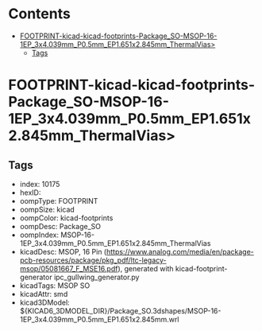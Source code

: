 



Contents
========

* [FOOTPRINT-kicad-kicad-footprints-Package_SO-MSOP-16-1EP_3x4.039mm_P0.5mm_EP1.651x2.845mm_ThermalVias>](#footprint-kicad-kicad-footprints-package_so-msop-16-1ep_3x4039mm_p05mm_ep1651x2845mm_thermalvias)
	* [Tags](#tags)

# FOOTPRINT-kicad-kicad-footprints-Package_SO-MSOP-16-1EP_3x4.039mm_P0.5mm_EP1.651x2.845mm_ThermalVias>

## Tags

- index: 10175
- hexID: 
- oompType: FOOTPRINT
- oompSize: kicad
- oompColor: kicad-footprints
- oompDesc: Package_SO
- oompIndex: MSOP-16-1EP_3x4.039mm_P0.5mm_EP1.651x2.845mm_ThermalVias
- kicadDesc: MSOP, 16 Pin (https://www.analog.com/media/en/package-pcb-resources/package/pkg_pdf/ltc-legacy-msop/05081667_F_MSE16.pdf), generated with kicad-footprint-generator ipc_gullwing_generator.py
- kicadTags: MSOP SO
- kicadAttr: smd
- kicad3DModel: ${KICAD6_3DMODEL_DIR}/Package_SO.3dshapes/MSOP-16-1EP_3x4.039mm_P0.5mm_EP1.651x2.845mm.wrl
